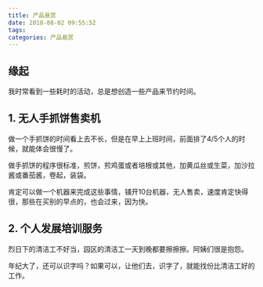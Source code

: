 ```yaml
---
title: 产品悬赏
date: 2018-08-02 09:55:52
tags:
categories: 产品悬赏
---
```


## 缘起
我时常看到一些耗时的活动，总是想创造一些产品来节约时间。

## 1. 无人手抓饼售卖机
做一个手抓饼的时间看上去不长，但是在早上上班时间，前面排了4/5个人的时候，就能体会很慢了。

做手抓饼的程序很标准，煎饼，煎鸡蛋或者培根或其他，加黄瓜丝或生菜，加沙拉酱或番茄酱，卷起，装袋。

肯定可以做一个机器来完成这些事情，铺开10台机器，无人售卖，速度肯定快得很，那些在买别的早点的，也会过来，因为快。




## 2. 个人发展培训服务
烈日下的清洁工不好当，园区的清洁工一天到晚都要擦擦擦。阿姨们很是抱怨。

年纪大了，还可以识字吗？如果可以，让他们去，识字了，就能找份比清洁工好的工作。